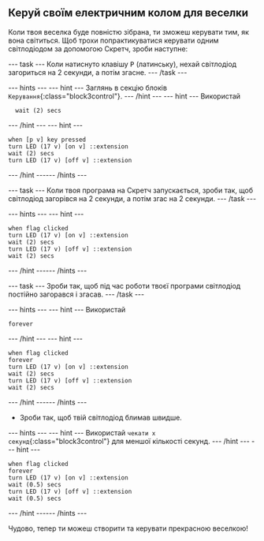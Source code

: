## Керуй своїм електричним колом для веселки

Коли твоя веселка буде повністю зібрана, ти зможеш керувати тим, як вона світиться. Щоб трохи попрактикуватися керувати одним світлодіодом за допомогою Скретч, зроби наступне:

--- task --- Коли натиснуто клавішу <kbd>P</kbd> (латинську), нехай світлодіод загориться на 2 секунди, а потім згасне. --- /task ---

--- hints ---
 --- hint --- Заглянь в секцію блоків `Керування`{:class="block3control"}.
--- /hint ---
 --- hint --- Використай

```blocks3
  wait (2) secs
```

--- /hint --- --- hint ---

```blocks3
when [p v] key pressed
turn LED (17 v) [on v] ::extension
wait (2) secs
turn LED (17 v) [off v] ::extension
```

--- /hint ------ /hints ---

--- task --- Коли твоя програма на Скретч запускається, зроби так, щоб світлодіод загорівся на 2 секунди, а потім згас на 2 секунди. --- /task ---

--- hints ---
 --- hint ---

```blocks3
when flag clicked
turn LED (17 v) [on v] ::extension
wait (2) secs
turn LED (17 v) [off v] ::extension
wait (2) secs
```

--- /hint ------ /hints ---

--- task --- Зроби так, щоб під час роботи твоєї програми світлодіод постійно загорався і згасав. --- /task ---

--- hints ---
 --- hint --- Використай

```blocks3
forever
```

--- /hint --- --- hint ---

```blocks3
when flag clicked
forever
turn LED (17 v) [on v] ::extension
wait (2) secs
turn LED (17 v) [off v] ::extension
wait (2) secs
```

--- /hint ------ /hints ---

+ Зроби так, щоб твій світлодіод блимав швидше.

--- hints ---
 --- hint --- Використай `чекати x секунд`{:class="block3control"} для меншої кількості секунд.
--- /hint ---
 --- hint ---

```blocks3
when flag clicked
forever
turn LED (17 v) [on v] ::extension
wait (0.5) secs
turn LED (17 v) [off v] ::extension
wait (0.5) secs
```

--- /hint ------ /hints ---

Чудово, тепер ти можеш створити та керувати прекрасною веселкою!